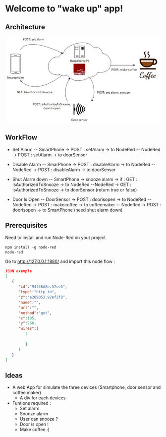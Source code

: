 Welcome to "wake up" app!
===================

Architecture
-------------

![enter image description here](https://github.com/amaitreynov/nodered-project/blob/master/archi/archi.jpg)

WorkFlow
-------------
- Set Alarm
-- SmartPhone -> POST : setAlarm -> to NodeRed
-- NodeRed      -> POST : setAlarm -> to doorSensor

- Disable Alarm
-- SmarPhone -> POST : disableAlarm -> to NodeRed
-- NodeRed -> POST : disableAlarm -> to doorSensor

- Shut Alarm down
-- SmartPhone -> snooze alarm -> if : GET : isAuthorizedToSnooze -> to NodeRed
--NodeRed -> GET : isAuthorizedToSnooze -> to doorSensor (return true or false)

- Door Is Open
-- DoorSensor -> POST : doorisopen -> to NodeRed
-- NodeRed -> POST : makecoffee -> to coffeemaker
-- NodeRed -> POST : doorisopen -> to SmartPhone (need shut alarm down)

Prerequisites
-------------
Need to install and run Node-Red on yout project
```
npm install -g node-red
node-red
```

Go to http://127.0.0.1:1880/ and import this node flow :

```json
JSON exemple
[  
   {  
      "id":"94f58d8e.57ce5",
      "type":"http in",
      "z":"e289053.92ef2f8",
      "name":"",
      "url":"",
      "method":"get",
      "x":185,
      "y":260,
      "wires":[  
         [  

         ]
      ]
   }
]
```

Ideas
----------

- <i></i>A web App for simulate the three devices (Smartphone, door sensor and coffee maker)
	- <i></i> A div for each devices
- <i></i>Funtions required :
	- <i></i> Set alarm
	- <i></i> Snooze alarm
	- <i></i> User can snooze ?
	- <i></i> Door is open !
	- <i></i> Make coffee :)


